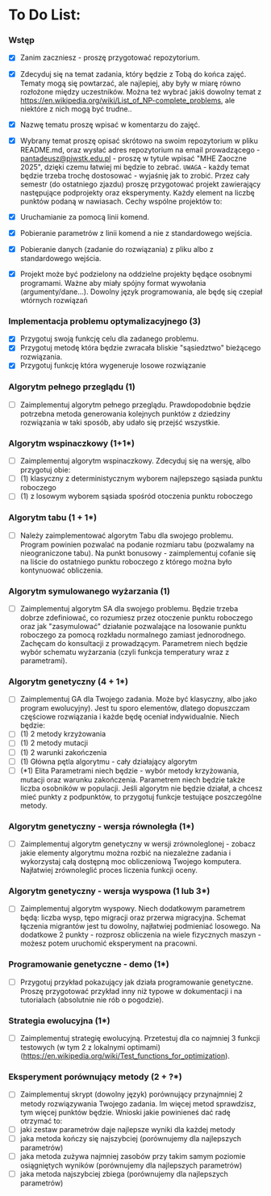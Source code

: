 # To Do List:

### Wstęp
- [x] Zanim zaczniesz - proszę przygotować repozytorium.
- [x] Zdecyduj się na temat zadania, który będzie z Tobą do końca zajęć. Tematy mogą się powtarzać, ale najlepiej, aby były w miarę równo rozłożone między uczestników. Można też wybrać jakiś dowolny temat z https://en.wikipedia.org/wiki/List_of_NP-complete_problems, ale niektóre z nich mogą być trudne..
- [x] Nazwę tematu proszę wpisać w komentarzu do zajęć.

- [x] Wybrany temat proszę opisać skrótowo na swoim repozytorium w pliku README.md, oraz wysłać adres repozytorium na email prowadzącego - pantadeusz@pjwstk.edu.pl - proszę w tytule wpisać "MHE Zaoczne 2025", dzięki czemu łatwiej mi będzie to zebrać. ``UWAGA`` - każdy temat będzie trzeba trochę dostosować - wyjaśnię jak to zrobić.
  Przez cały semestr (do ostatniego zjazdu) proszę przygotować projekt zawierający następujące podprojekty oraz eksperymenty. Każdy element na liczbę punktów podaną w nawiasach. Cechy wspólne projektów to:
- [x] Uruchamianie za pomocą linii komend.
- [x] Pobieranie parametrów z linii komend a nie z standardowego wejścia.
- [x] Pobieranie danych (zadanie do rozwiązania) z pliku albo z standardowego wejścia.
- [x] Projekt może być podzielony na oddzielne projekty będące osobnymi programami. Ważne aby miały spójny format wywołania (argumenty/dane...). Dowolny język programowania, ale będę się czepiał wtórnych rozwiązań

### Implementacja problemu optymalizacyjnego (3)
- [x] Przygotuj swoją funkcję celu dla zadanego problemu.
- [x] Przygotuj metodę która będzie zwracała bliskie "sąsiedztwo" bieżącego rozwiązania.
- [x] Przygotuj funkcję która wygeneruje losowe rozwiązanie

### Algorytm pełnego przeglądu (1)
- [ ] Zaimplementuj algorytm pełnego przeglądu. Prawdopodobnie będzie potrzebna metoda generowania kolejnych punktów z dziedziny rozwiązania w taki sposób, aby udało się przejść wszystkie.

### Algorytm wspinaczkowy (1+1*)
- [ ] Zaimplementuj algorytm wspinaczkowy. Zdecyduj się na wersję, albo przygotuj obie:
- [ ] (1) klasyczny z deterministycznym wyborem najlepszego sąsiada punktu roboczego
- [ ] (1) z losowym wyborem sąsiada spośród otoczenia punktu roboczego

### Algorytm tabu (1 + 1*)
- [ ] Należy zaimplementować algorytm Tabu dla swojego problemu. Program powinien pozwalać na podanie rozmiaru tabu (pozwalamy na nieograniczone tabu). Na punkt bonusowy - zaimplementuj cofanie się na liście do ostatniego punktu roboczego z którego można było kontynuować obliczenia.

### Algorytm symulowanego wyżarzania (1)
- [ ] Zaimplementuj algorytm SA dla swojego problemu. Będzie trzeba dobrze zdefiniować, co rozumiesz przez otoczenie punktu roboczego oraz jak "zasymulować" działanie pozwalające na losowanie punktu roboczego za pomocą rozkładu normalnego zamiast jednorodnego. Zachęcam do konsultacji z prowadzącym. Parametrem niech będzie wybór schematu wyżarzania (czyli funkcja temperatury wraz z parametrami).

### Algorytm genetyczny (4 + 1*)
- [ ] Zaimplementuj GA dla Twojego zadania. Może być klasyczny, albo jako program ewolucyjny). Jest tu sporo elementów, dlatego dopuszczam częściowe rozwiązania i każde będę oceniał indywidualnie. Niech będzie:
- [ ] (1) 2 metody krzyżowania
- [ ] (1) 2 metody mutacji
- [ ] (1) 2 warunki zakończenia
- [ ] (1) Główna pętla algorytmu - cały działający algorytm
- [ ] (*1) Elita
  Parametrami niech będzie - wybór metody krzyżowania, mutacji oraz warunku zakończenia. Parametrem niech będzie także liczba osobników w populacji.
  Jeśli algorytm nie będzie działał, a chcesz mieć punkty z podpunktów, to przygotuj funkcje testujące poszczególne metody.

### Algorytm genetyczny - wersja równoległa (1*)
- [ ] Zaimplementuj algorytm genetyczny w wersji zrównoleglonej - zobacz jakie elementy algorytmu można rozbić na niezależne zadania i wykorzystaj całą dostępną moc obliczeniową Twojego komputera. Najłatwiej zrównoleglić proces liczenia funkcji oceny.

### Algorytm genetyczny - wersja wyspowa (1 lub 3*)
- [ ] Zaimplementuj algorytm wyspowy. Niech dodatkowym parametrem będą: liczba wysp, tępo migracji oraz przerwa migracyjna. Schemat łączenia migrantów jest tu dowolny, najłatwiej podmieniać losowego. Na dodatkowe 2 punkty - rozprosz obliczenia na wiele fizycznych maszyn - możesz potem uruchomić eksperyment na pracowni.

### Programowanie genetyczne - demo (1*)
- [ ] Przygotuj przykład pokazujący jak działa programowanie genetyczne. Proszę przygotować przykład inny niż typowe w dokumentacji i na tutorialach (absolutnie nie rób o pogodzie).

### Strategia ewolucyjna (1*)
- [ ] Zaimplementuj strategię ewolucyjną. Przetestuj dla co najmniej 3 funkcji testowych (w tym 2 z lokalnymi optimami) (https://en.wikipedia.org/wiki/Test_functions_for_optimization).

### Eksperyment porównujący metody (2 + ?*)
- [ ] Zaimplementuj skrypt (dowolny język) porównujący przynajmniej 2 metody rozwiązywania Twojego zadania. Im więcej metod sprawdzisz, tym więcej punktów będzie. Wnioski jakie powinieneś dać radę otrzymać to:
- [ ] jaki zestaw parametrów daje najlepsze wyniki dla każdej metody
- [ ] jaka metoda kończy się najszybciej (porównujemy dla najlepszych parametrów)
- [ ] jaka metoda zużywa najmniej zasobów przy takim samym poziomie osiągniętych wyników (porównujemy dla najlepszych parametrów)
- [ ] jaka metoda najszybciej zbiega (porównujemy dla najlepszych parametrów)